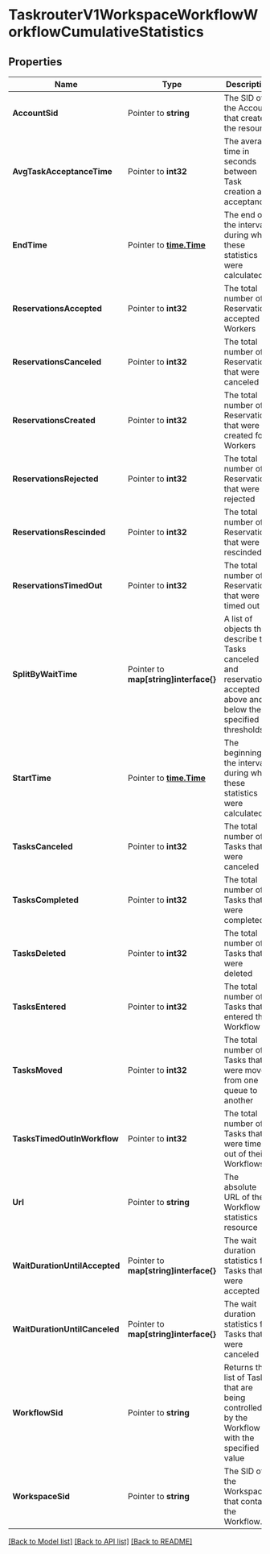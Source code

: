 # TaskrouterV1WorkspaceWorkflowWorkflowCumulativeStatistics

## Properties

Name | Type | Description | Notes
------------ | ------------- | ------------- | -------------
**AccountSid** | Pointer to **string** | The SID of the Account that created the resource |
**AvgTaskAcceptanceTime** | Pointer to **int32** | The average time in seconds between Task creation and acceptance |
**EndTime** | Pointer to [**time.Time**](time.Time.md) | The end of the interval during which these statistics were calculated |
**ReservationsAccepted** | Pointer to **int32** | The total number of Reservations accepted by Workers |
**ReservationsCanceled** | Pointer to **int32** | The total number of Reservations that were canceled |
**ReservationsCreated** | Pointer to **int32** | The total number of Reservations that were created for Workers |
**ReservationsRejected** | Pointer to **int32** | The total number of Reservations that were rejected |
**ReservationsRescinded** | Pointer to **int32** | The total number of Reservations that were rescinded |
**ReservationsTimedOut** | Pointer to **int32** | The total number of Reservations that were timed out |
**SplitByWaitTime** | Pointer to **map[string]interface{}** | A list of objects that describe the Tasks canceled and reservations accepted above and below the specified thresholds |
**StartTime** | Pointer to [**time.Time**](time.Time.md) | The beginning of the interval during which these statistics were calculated |
**TasksCanceled** | Pointer to **int32** | The total number of Tasks that were canceled |
**TasksCompleted** | Pointer to **int32** | The total number of Tasks that were completed |
**TasksDeleted** | Pointer to **int32** | The total number of Tasks that were deleted |
**TasksEntered** | Pointer to **int32** | The total number of Tasks that entered the Workflow |
**TasksMoved** | Pointer to **int32** | The total number of Tasks that were moved from one queue to another |
**TasksTimedOutInWorkflow** | Pointer to **int32** | The total number of Tasks that were timed out of their Workflows |
**Url** | Pointer to **string** | The absolute URL of the Workflow statistics resource |
**WaitDurationUntilAccepted** | Pointer to **map[string]interface{}** | The wait duration statistics for Tasks that were accepted |
**WaitDurationUntilCanceled** | Pointer to **map[string]interface{}** | The wait duration statistics for Tasks that were canceled |
**WorkflowSid** | Pointer to **string** | Returns the list of Tasks that are being controlled by the Workflow with the specified Sid value |
**WorkspaceSid** | Pointer to **string** | The SID of the Workspace that contains the Workflow. |

[[Back to Model list]](../README.md#documentation-for-models) [[Back to API list]](../README.md#documentation-for-api-endpoints) [[Back to README]](../README.md)


